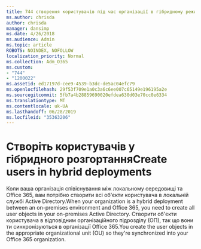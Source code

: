 ```yaml
---
title: 744 створення користувачів під час організації в гібридному режимі
ms.author: chrisda
author: chrisda
manager: dansimp
ms.date: 4/26/2018
ms.audience: Admin
ms.topic: article
ROBOTS: NOINDEX, NOFOLLOW
localization_priority: Normal
ms.collection: Adm_O365
ms.custom:
- "744"
- "1200022"
ms.assetid: ed17197d-cee9-4539-b3dc-de5ac04efc79
ms.openlocfilehash: 29f53f709e1a0c3a6c6ee007c65149e196195a2e
ms.sourcegitcommit: 5fb7a4b28859690020efdea630d03e70cc0e6334
ms.translationtype: MT
ms.contentlocale: uk-UA
ms.lasthandoff: 06/28/2019
ms.locfileid: "35363206"
---
```

# <a name="create-users-in-hybrid-deployments"></a><span data-ttu-id="92883-102">Створіть користувачів у гібридного розгортання</span><span class="sxs-lookup"><span data-stu-id="92883-102">Create users in hybrid deployments</span></span>

<span data-ttu-id="92883-103">Коли ваша організація співіснування між локальному середовищі та Office 365, вам потрібно створити всі об'єкти користувача в локальній службі Active Directory.</span><span class="sxs-lookup"><span data-stu-id="92883-103">When your organization is a hybrid deployment between an on-premises environment and Office 365, you need to create all user objects in your on-premises Active Directory.</span></span> <span data-ttu-id="92883-104">Створити об'єкти користувача в відповідним організаційного підрозділу (ОП), так що вони ти синхронізуються в організації Office 365.</span><span class="sxs-lookup"><span data-stu-id="92883-104">You create the user objects in the appropriate organizational unit (OU) so they're synchronized into your Office 365 organization.</span></span>
